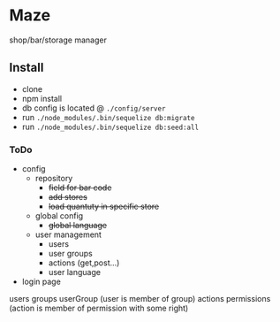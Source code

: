 # Maze
shop/bar/storage manager

## Install

* clone
* npm install
* db config is located @ `./config/server`
* run `./node_modules/.bin/sequelize db:migrate`
* run `./node_modules/.bin/sequelize db:seed:all`

### ToDo
- config
  - repository
    - ~~field for bar code~~
    - ~~add stores~~
    - ~~load quantuty in specific store~~
  - global config
    - ~~global language~~
  - user management
    - users
    - user groups
    - actions (get,post...)
    - user language
- login page

users
groups
userGroup (user is member of group)
actions
permissions (action is member of permission with some right)